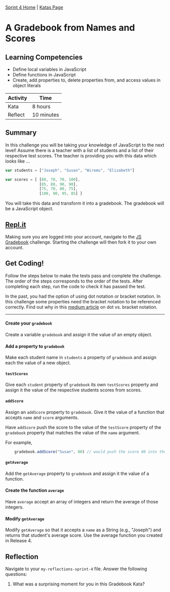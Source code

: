 [Sprint 4 Home](../README.md) | [Katas Page](../js-katas.md)

# A Gradebook from Names and Scores

## Learning Competencies
- Define local variables in JavaScript
- Define functions in JavaScript
- Create, add properties to, delete properties from, and access values in object literals

Activity | Time|
------------|----------|
Kata | 8 hours
Reflect | 10 minutes

## Summary
In this challenge you will be taking your knowledge of JavaScript to the next level! Assume there is a teacher with a list of students and a list of their respective test scores.  The teacher is providing you with this data which looks like ...

```javascript
var students = ["Joseph", "Susan", "Wiremu", "Elizabeth"]

var scores = [ [80, 70, 70, 100],
               [85, 80, 90, 90],
               [75, 70, 80, 75],
               [100, 90, 95, 85] ]
```

You will take this data and transform it into a gradebook.  The gradebook will be a JavaScript object.

## [Repl.it](https://repl.it/@devacademy)
Making sure you are logged into your account, navigate to the [JS Gradebook](https://repl.it/@devacademy/JS-Gradebook) challenge. Starting the challenge will then fork it to your own account.

## Get Coding!

Follow the steps below to make the tests pass and complete the challenge.  The order of the steps
corresponds to the order of the tests. After completing each step, run the code to check it has passed the test.

In the past, you had the option of using dot notation or bracket notation. In this challenge some properties need the bracket notation to be referenced correctly. Find out why in this [medium article](https://medium.com/@prufrock123/js-dot-notation-vs-bracket-notation-797c4e34f01d) on dot vs. bracket notation.

----

#### Create your `gradebook`
Create a variable `gradebook` and assign it the value of an empty object.

#### Add a property to `gradebook`
Make each student name in `students` a property of `gradebook` and assign each the value of a new object.

#### `testScores`
Give each `student` property of `gradebook` its own `testScores` property and assign it the value of the respective students scores from scores.

#### `addScore`
Assign an `addScore` property to `gradebook`. Give it the value of a function that accepts `name` and `score` arguments.

Have `addScore` push the score to the value of the `testScore` property of the `gradebook` property that matches the value of the `name` argument.

For example,
```javascript
    gradebook.addScore("Susan", 80) // would push the score 80 into the value of gradebook.Susan.testScores.
```

#### `getAverage`
Add the `getAverage` property to `gradebook` and assign it the value of a function.

#### Create the function `average`
Have `average` accept an array of integers and return the average of those integers.

#### Modify `getAverage`
Modify `getAverage` so that it accepts a `name` as a String (e.g., "Joseph") and returns that student's average score. Use the average function you created in Release 4.

## Reflection
Navigate to your `my-reflections-sprint-4` file.
Answer the following questions:
1. What was a surprising moment for you in this Gradebook Kata?
